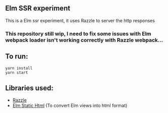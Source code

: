 ## Elm SSR experiment

This is a Elm ssr experiment, it uses Razzle to server the http responses

### This repository still wip, I need to fix some issues with Elm webpack loader isn't working correctly with Razzle webpack...

## To run: 

```
yarn install
yarn start
```

## Libraries used:

- [Razzle](https://github.com/jaredpalmer/razzle)
- [Elm Static Html](https://github.com/eeue56/elm-static-html-lib) (To convert Elm views into html format)